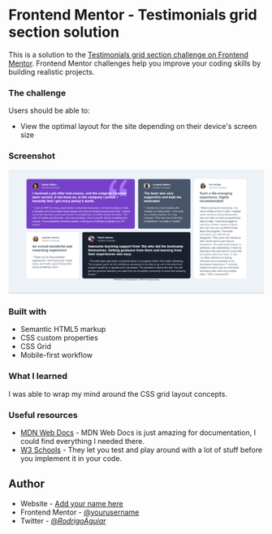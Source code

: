 # Frontend Mentor - Testimonials grid section solution

This is a solution to the [Testimonials grid section challenge on Frontend Mentor](https://www.frontendmentor.io/challenges/testimonials-grid-section-Nnw6J7Un7). Frontend Mentor challenges help you improve your coding skills by building realistic projects.

### The challenge

Users should be able to:

- View the optimal layout for the site depending on their device's screen size

### Screenshot

![Solution Screenshot](./design/Solution-screenshot.png)

### Built with

- Semantic HTML5 markup
- CSS custom properties
- CSS Grid
- Mobile-first workflow

### What I learned

I was able to wrap my mind around the CSS grid layout concepts.

### Useful resources

- [MDN Web Docs](https://developer.mozilla.org/) - MDN Web Docs is just amazing for documentation, I could find everything I needed there.
- [W3 Schools](https://www.w3schools.com/) - They let you test and play around with a lot of stuff before you implement it in your code.

## Author

- Website - [Add your name here](https://www.your-site.com)
- Frontend Mentor - [@yourusername](https://www.frontendmentor.io/profile/yourusername)
- Twitter - [@_RodrigoAguiar_](https://twitter.com/_RodrigoAguiar_)
